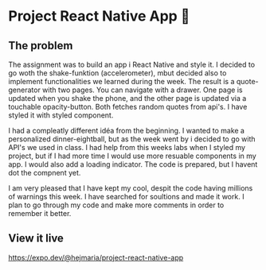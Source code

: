 # Project React Native App 📱

## The problem

The assignment was to build an app i React Native and style it. I decided to go woth the shake-funktion (accelerometer), mbut decided also to implement functionalities we learned during the week. The result is a quote-generator with two pages. You can navigate with a drawer. One page is updated when you shake the phone, and the other page is updated via a touchable opacity-button. Both fetches random quotes from api's.
I have styled it with styled component.

I had a compleatly different idéa from the beginning. I wanted to make a personalized dinner-eightball, but as the week went by i decided to go with API's we used in class. I had help from this weeks labs when I styled my project, but if I had more time I would use more resuable components in my app. I would also add a loading indicator. The code is prepared, but I havent dot the compnent yet.

I am very pleased that I have kept my cool, despit the code having millions of warnings this week. I have searched for soultions and made it work. I plan to go through my code and make more comments in order to remember it better.

## View it live

https://expo.dev/@hejmaria/project-react-native-app
